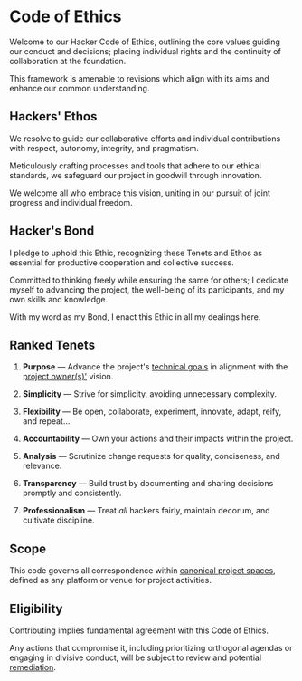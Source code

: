 # Code of Ethics

Welcome to our Hacker Code of Ethics, outlining the core values guiding our conduct and decisions; placing individual rights and the continuity of collaboration at the foundation.

This framework is amenable to revisions which align with its aims and enhance our common understanding.

## Hackers' Ethos

We resolve to guide our collaborative efforts and individual contributions with respect, autonomy, integrity, and pragmatism.

Meticulously crafting processes and tools that adhere to our ethical standards, we safeguard our project in goodwill through innovation.

We welcome all who embrace this vision, uniting in our pursuit of joint progress and individual freedom.

## Hacker's Bond

I pledge to uphold this Ethic, recognizing these Tenets and Ethos as essential for productive cooperation and collective success.

Committed to thinking freely while ensuring the same for others; I dedicate myself to advancing the project, the well-being of its participants, and my own skills and knowledge.

With my word as my Bond, I enact this Ethic in all my dealings here.

## Ranked Tenets

1. **Purpose** —
   Advance the project's [technical goals][goals] in alignment with the [project owner(s)'][owners] vision.

2. **Simplicity** —
   Strive for simplicity, avoiding unnecessary complexity.

3. **Flexibility** —
   Be open, collaborate, experiment, innovate, adapt, reify, and repeat...

4. **Accountability** —
   Own your actions and their impacts within the project.

5. **Analysis** —
   Scrutinize change requests for quality, conciseness, and relevance.

6. **Transparency** —
   Build trust by documenting and sharing decisions promptly and consistently.

7. **Professionalism** —
   Treat _all_ hackers fairly, maintain decorum, and cultivate discipline.

## Scope

This code governs all correspondence within [canonical project spaces][canon], defined as any platform or venue for project activities.

## Eligibility

Contributing implies fundamental agreement with this Code of Ethics.

Any actions that compromise it, including prioritizing orthogonal agendas or engaging in divisive conduct, will be subject to review and potential [remediation](./docs/remediation.md).

[canon]: ./docs/spaces.md
[owners]: ./docs/CODEOWNERS
[goals]: ./docs/goals.md
